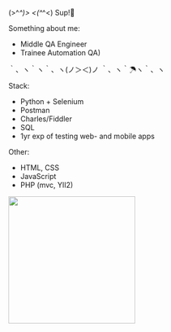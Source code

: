 (>^_^)> <(^_^<)
Sup!🤩

Something about me:
- Middle QA Engineer
- Trainee Automation QA)

｀、ヽ｀ヽ｀、ヽ(ノ＞＜)ノ ｀、ヽ｀☂ヽ｀、ヽ 

Stack:
- Python + Selenium
- Postman
- Charles/Fiddler
- SQL
- 1yr exp of testing web- and mobile apps

Other:
- HTML, CSS
- JavaScript
- PHP (mvc, YII2)

<img src="https://user-images.githubusercontent.com/58269256/182180747-17a135ce-0b58-4146-bcde-227b5a8c4c5c.png" width="250px">
